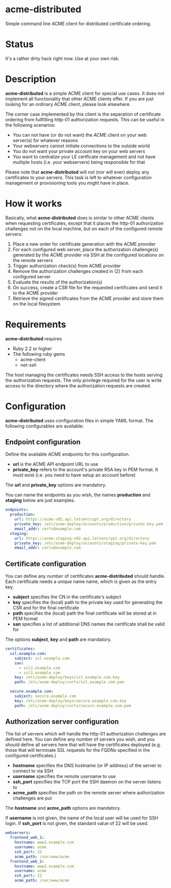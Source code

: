 # acme-distributed
Simple command line ACME client for distributed certificate ordering. 

# Status
It's a rather dirty hack right now. Use at your own risk.

# Description
**acme-distributed** is a simple ACME client for special use cases. It does not implement all functionality that other ACME clients offer. If you are just looking for an ordinary ACME client, please look elsewhere.

The corner case implemented by this client is the separation of certificate ordering from fullfilling http-01 authorization requests. This can be useful in the following scenarios:

* You can not have (or do not want) the ACME client on your web server(s) for whatever reasons
* Your webservers cannot initiate connections to the outside world
* You do not want your private account key on your web servers
* You want to centralize your LE certficate management and not have multiple hosts (i.e. your webservers) being responsible for that

Please note that **acme-distributed** will not (nor will ever) deploy any certificates to your servers. This task is left to whatever configuration management or provisioning tools you might have in place.

# How it works
Basically, what **acme-distributed** does is similar to other ACME clients when requesting certificates, except that it places the http-01 authorization challenges not on the local machine, but on each of the configured remote servers:

1. Place a new order for certificate generation with the ACME provider
2. For each configured web server, place the authorization challenge(s) generated by the ACME provider via SSH at the configured locations on the remote servers
3. Trigger authorization check(s) from ACME provider
4. Remove the authorization challenges created in (2) from each configured server
5. Evaluate the results of the authorization(s)
6. On success, create a CSR file for the requested certificates and send it to the ACME provider
7. Retrieve the signed certificates from the ACME provider and store them on the local filesystem

# Requirements
**acme-distributed** requires

* Ruby 2.2 or higher
* The following ruby gems
  * acme-client
  * net-ssh
  
The host managing the certificates needs SSH access to the hosts serving the authorization requests. The only privilege required for the user is write access to the directory where the authorization requests are created.

# Configuration
**acme-distributed** uses configuration files in simple YAML format. The following configurables are available:

## Endpoint configuration
Define the available ACME endpoints for this configuration.  

* **url** is the ACME API endpoint URL to use
* **private_key** refers to the account's private RSA key in PEM format. It must exist (i.e. you need to have setup an account before)

The **url** and **private_key** options are mandatory.

You can name the endpoints as you wish, the names **production** and **staging** below are just examples.

```yaml
endpoints:                                                                                                                                                                  
  production:                                                                                                                                                               
    url: https://acme-v02.api.letsencrypt.org/directory                                                                                                                     
    private_key: /etc/acme-deploy/accounts/production/private-key.pem                                                                                                       
    email_addr: certs@example.com
  staging:
    url: https://acme-staging-v02.api.letsencrypt.org/directory
    private_key: /etc/acme-deploy/accounts/staging/private-key.pem
    email_addr: certs@example.com
```
## Certificate configuration
You can define any number of certificates **acme-distributed** should handle. Each certificate needs a unique name name, which is given as the entry key.

* **subject** specifies the CN in the certificate's subject
* **key** specifies the (local) path to the private key used for generating the CSR and for the final certificate
* **path** specifies the (local) path the final certificate will be stored at in PEM format
* **san** specifies a list of additional DNS names the certificate shall be valid for

The options **subject**, **key** and **path** are mandatory.

```yaml
certificates:
  ssl.example.com:
    subject: ssl.example.com
    san:
      - ssl2.example.com
      - ssl3.example.com
    key: /etc/acme-deploy/keys/ssl.example.com.key
    path: /etc/acme-deploy/certs/ssl.example.com.pem

  secure.example.com:
    subject: secure.example.com
    key: /etc/acme-deploy/keys/secure.example.com.key
    path: /etc/acme-deploy/certs/secure.example.com.pem

```
## Authorization server configuration
The list of servers which will handle the http-01 authorization challenges are defined here. You can define any number of servers you wish, and you should define all servers here that will have the certificates deployed (e.g. those that will terminate SSL requests for the FQDNs specified in the configured certificates.)

* **hostname** specifies the DNS hostname (or IP address) of the server to connect to via SSH
* **username** specifies the remote username to use
* **ssh_port** specifies the TCP port the SSH daemon on the server listens to
* **acme_path** specifies the path on the remote server where authorization challenges are put

The **hostname** and **acme_path** options are mandatory.

If **username** is not given, the name of the local user will be used for SSH login.
If **ssh_port** is not given, the standard value of 22 will be used.

```yaml
webservers:
  frontend_web_1:
    hostname: www1.example.com
    username: acme
    ssh_port: 22
    acme_path: /var/www/acme
  frontend_web_2:
    hostname: www2.example.com
    username: acme
    ssh_port: 22
    acme_path: /var/www/acme

```
